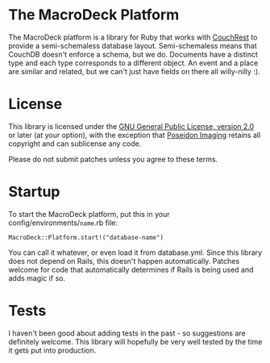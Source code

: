 The MacroDeck Platform
======================

The MacroDeck platform is a library for Ruby that works with [CouchRest][1] to
provide a semi-schemaless database layout. Semi-schemaless means that CouchDB
doesn't enforce a schema, but we do. Documents have a distinct type and each
type corresponds to a different object. An event and a place are similar and
related, but we can't just have fields on there all willy-nilly :). 

[1]: http://github.com/couchrest/couchrest

License
=======

This library is licensed under the [GNU General Public License, version 2.0][2]
or later (at your option), with the exception that [Poseidon Imaging][3]
retains all copyright and can sublicense any code.

Please do not submit patches unless you agree to these terms.

[2]: http://www.gnu.org/licenses/old-licenses/gpl-2.0.html
[3]: http://www.poseidonimaging.com/

Startup
=======

To start the MacroDeck platform, put this in your config/environments/`name`.rb
file:

    MacroDeck::Platform.start!("database-name")

You can call it whatever, or even load it from database.yml. Since this library
does not depend on Rails, this doesn't happen automatically. Patches welcome
for code that automatically determines if Rails is being used and adds magic if
so.

Tests
=====

I haven't been good about adding tests in the past - so suggestions are
definitely welcome. This library will hopefully be very well tested by the
time it gets put into production.